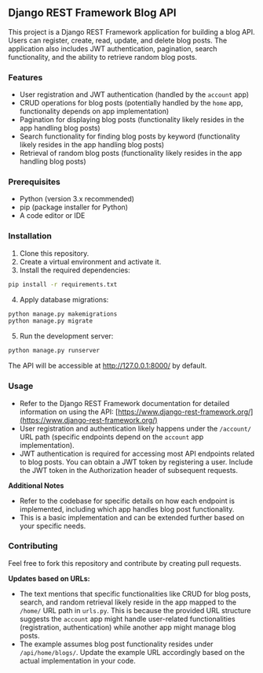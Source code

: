 ## Django REST Framework Blog API

This project is a Django REST Framework application for building a blog API. Users can register, create, read, update, and delete blog posts. The application also includes JWT authentication, pagination, search functionality, and the ability to retrieve random blog posts.

### Features

* User registration and JWT authentication (handled by the `account` app)
* CRUD operations for blog posts (potentially handled by the `home` app, functionality depends on app implementation)
* Pagination for displaying blog posts (functionality likely resides in the app handling blog posts)
* Search functionality for finding blog posts by keyword (functionality likely resides in the app handling blog posts)
* Retrieval of random blog posts (functionality likely resides in the app handling blog posts)

### Prerequisites

* Python (version 3.x recommended)
* pip (package installer for Python)
* A code editor or IDE

### Installation

1. Clone this repository.
2. Create a virtual environment and activate it.
3. Install the required dependencies:

```bash
pip install -r requirements.txt
```

4. Apply database migrations:

```bash
python manage.py makemigrations
python manage.py migrate
```

5. Run the development server:

```bash
python manage.py runserver
```

The API will be accessible at http://127.0.0.1:8000/ by default.


### Usage

* Refer to the Django REST Framework documentation for detailed information on using the API: [https://www.django-rest-framework.org/](https://www.django-rest-framework.org/)
* User registration and authentication likely happens under the `/account/` URL path (specific endpoints depend on the `account` app implementation).
* JWT authentication is required for accessing most API endpoints related to blog posts. You can obtain a JWT token by registering a user. Include the JWT token in the Authorization header of subsequent requests.

**Additional Notes**

* Refer to the codebase for specific details on how each endpoint is implemented, including which app handles blog post functionality.
* This is a basic implementation and can be extended further based on your specific needs.


### Contributing

Feel free to fork this repository and contribute by creating pull requests.

**Updates based on URLs:**

* The text mentions that specific functionalities like CRUD for blog posts, search, and random retrieval likely reside in the app mapped to the `/home/` URL path in `urls.py`. This is because the provided URL structure suggests the `account` app might handle user-related functionalities (registration, authentication) while another app might manage blog posts. 
* The example assumes blog post functionality resides under `/api/home/blogs/`. Update the example URL accordingly based on the actual implementation in your code. 
